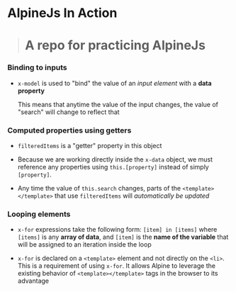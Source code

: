 # AlpineJs In Action

> # A repo for practicing AlpineJs

### Binding to inputs

- `x-model` is used to "bind" the value of an _input element_ with a **data property**

  This means that anytime the value of the input changes, the value of "search" will change to reflect that

### Computed properties using getters

- `filteredItems` is a "getter" property in this object

- Because we are working directly inside the `x-data` object,
  we must reference any properties using `this.[property]` instead of simply `[property]`.

- Any time the value of `this.search` changes, parts of the `<template></template>` that use `filteredItems` will _automatically be updated_

### Looping elements

- `x-for` expressions take the following form: `[item] in [items]` where `[items]` is any **array of data**, and `[item]` is the **name of the variable** that will be assigned to an iteration inside the loop

- `x-for` is declared on a `<template>` element and not directly on the `<li>`. This is a requirement of using `x-for`. It allows Alpine to leverage the existing behavior of `<template></template>` tags in the browser to its advantage

